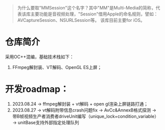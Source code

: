 >为什么要取"MMSession"这个名字？其中"MM"是Multi-Media的简称，代表该库主要功能是音视频处理，"Session"借用Apple的命名规则，譬如：AVCaptureSession、NSURLSession等。
>该库目前主要for iOS。

# 仓库简介
采用OC++混编，基础技术栈如下：
1. FFmpeg解封装、VT解码、OpenGL ES上屏；

# 开发roadmap：
1. 2023.08.24 -> ffmpeg解封装 + vt解码 + open gl渲染上屏链路打通；
2. 2023.08.27 -> vt解码附带信息crash问题fix
              -> AvCc&AnnexB格式探测
              -> 带B帧视频生产者消费者driveUnit编写（unique_lock+condition_variable）
              -> unitBase支持外部指定处理队列
